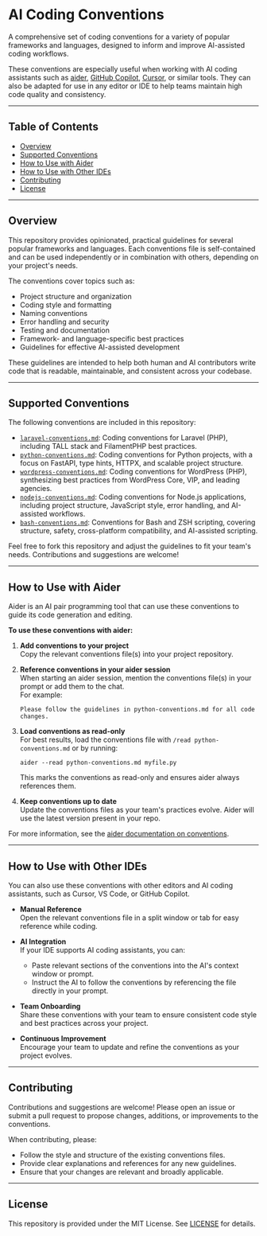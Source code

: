 # AI Coding Conventions

A comprehensive set of coding conventions for a variety of popular frameworks and languages, designed to inform and improve AI-assisted coding workflows.

These conventions are especially useful when working with AI coding assistants such as [aider](https://aider.chat/docs/usage/conventions.html), [GitHub Copilot](https://github.com/features/copilot), [Cursor](https://www.cursor.so/), or similar tools. They can also be adapted for use in any editor or IDE to help teams maintain high code quality and consistency.

---

## Table of Contents

- [Overview](#overview)
- [Supported Conventions](#supported-conventions)
- [How to Use with Aider](#how-to-use-with-aider)
- [How to Use with Other IDEs](#how-to-use-with-other-ides)
- [Contributing](#contributing)
- [License](#license)

---

## Overview

This repository provides opinionated, practical guidelines for several popular frameworks and languages. Each conventions file is self-contained and can be used independently or in combination with others, depending on your project's needs.

The conventions cover topics such as:

- Project structure and organization
- Coding style and formatting
- Naming conventions
- Error handling and security
- Testing and documentation
- Framework- and language-specific best practices
- Guidelines for effective AI-assisted development

These guidelines are intended to help both human and AI contributors write code that is readable, maintainable, and consistent across your codebase.

---

## Supported Conventions

The following conventions are included in this repository:

- [`laravel-conventions.md`](laravel-conventions.md): Coding conventions for Laravel (PHP), including TALL stack and FilamentPHP best practices.
- [`python-conventions.md`](python-conventions.md): Coding conventions for Python projects, with a focus on FastAPI, type hints, HTTPX, and scalable project structure.
- [`wordpress-conventions.md`](wordpress-conventions.md): Coding conventions for WordPress (PHP), synthesizing best practices from WordPress Core, VIP, and leading agencies.
- [`nodejs-conventions.md`](nodejs-conventions.md): Coding conventions for Node.js applications, including project structure, JavaScript style, error handling, and AI-assisted workflows.
- [`bash-conventions.md`](bash-conventions.md): Conventions for Bash and ZSH scripting, covering structure, safety, cross-platform compatibility, and AI-assisted scripting.

Feel free to fork this repository and adjust the guidelines to fit your team's needs. Contributions and suggestions are welcome!

---

## How to Use with Aider

Aider is an AI pair programming tool that can use these conventions to guide its code generation and editing.

**To use these conventions with aider:**

1. **Add conventions to your project**  
   Copy the relevant conventions file(s) into your project repository.

2. **Reference conventions in your aider session**  
   When starting an aider session, mention the conventions file(s) in your prompt or add them to the chat.  
   For example:
   ```
   Please follow the guidelines in python-conventions.md for all code changes.
   ```

3. **Load conventions as read-only**  
   For best results, load the conventions file with `/read python-conventions.md` or by running:
   ```
   aider --read python-conventions.md myfile.py
   ```
   This marks the conventions as read-only and ensures aider always references them.

4. **Keep conventions up to date**  
   Update the conventions files as your team's practices evolve. Aider will use the latest version present in your repo.

For more information, see the [aider documentation on conventions](https://aider.chat/docs/usage/conventions.html).

---

## How to Use with Other IDEs

You can also use these conventions with other editors and AI coding assistants, such as Cursor, VS Code, or GitHub Copilot.

- **Manual Reference**  
  Open the relevant conventions file in a split window or tab for easy reference while coding.

- **AI Integration**  
  If your IDE supports AI coding assistants, you can:
  - Paste relevant sections of the conventions into the AI's context window or prompt.
  - Instruct the AI to follow the conventions by referencing the file directly in your prompt.

- **Team Onboarding**  
  Share these conventions with your team to ensure consistent code style and best practices across your project.

- **Continuous Improvement**  
  Encourage your team to update and refine the conventions as your project evolves.

---

## Contributing

Contributions and suggestions are welcome! Please open an issue or submit a pull request to propose changes, additions, or improvements to the conventions.

When contributing, please:

- Follow the style and structure of the existing conventions files.
- Provide clear explanations and references for any new guidelines.
- Ensure that your changes are relevant and broadly applicable.

---

## License

This repository is provided under the MIT License. See [LICENSE](LICENSE) for details.

